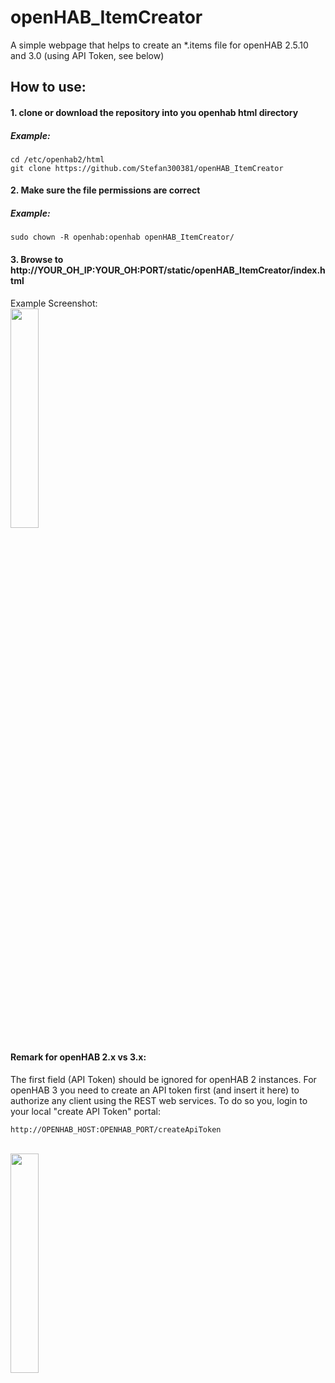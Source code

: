 # openHAB_ItemCreator

A simple webpage that helps to create an \*.items file for openHAB 2.5.10 and 3.0 (using API Token, see below)

## How to use:
#### 1. clone or download the repository into you openhab html directory 
##### Example:
```
cd /etc/openhab2/html
git clone https://github.com/Stefan300381/openHAB_ItemCreator
```
#### 2. Make sure the file permissions are correct 
##### Example:
```
sudo chown -R openhab:openhab openHAB_ItemCreator/
```
#### 3. Browse to http://YOUR_OH_IP:YOUR_OH:PORT/static/openHAB_ItemCreator/index.html

Example Screenshot:
<br>
<img src="https://raw.githubusercontent.com/Stefan300381/openHAB_ItemCreator/dev/assets/demo.png" width="30%" height="30%">

#### Remark for openHAB 2.x vs 3.x:
The first field (API Token) should be ignored for openHAB 2 instances.
For openHAB 3 you need to create an API token first (and insert it here) to authorize any client using the REST web services.
To do so you, login to your local "create API Token" portal: 
```
http://OPENHAB_HOST:OPENHAB_PORT/createApiToken
```
<br>
<img src="https://raw.githubusercontent.com/Stefan300381/openHAB_ItemCreator/dev/assets/createAPIToken.png" width="30%" height="30%">
